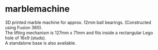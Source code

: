 # marblemachine
3D printed marble machine for approx. 12mm ball bearings. (Constructed using Fusion 360). <br/>
The lifting mechanism is 127mm x 71mm and fits inside a rectangular Lego hole of 16x9 (studs). <br/>
A standalone base is also available.
